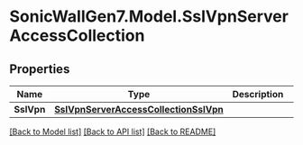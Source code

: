 # SonicWallGen7.Model.SslVpnServerAccessCollection

## Properties

Name | Type | Description | Notes
------------ | ------------- | ------------- | -------------
**SslVpn** | [**SslVpnServerAccessCollectionSslVpn**](SslVpnServerAccessCollectionSslVpn.md) |  | [optional] 

[[Back to Model list]](../README.md#documentation-for-models) [[Back to API list]](../README.md#documentation-for-api-endpoints) [[Back to README]](../README.md)

